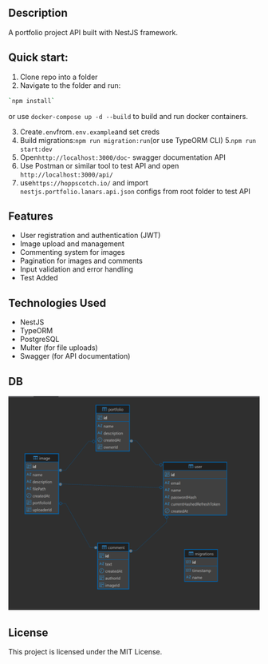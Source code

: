 ## Description

A portfolio project API built with NestJS framework.

## Quick start:

1. Clone repo into a folder
2. Navigate to the folder and run:

```bash
`npm install`
```

or use `docker-compose up -d --build` to build and run docker containers.

3. Create`.env`from`.env.example`and set creds
4. Build migrations:`npm run migration:run`(or use TypeORM CLI) 5.`npm run start:dev`
5. Open`http://localhost:3000/doc`- swagger documentation API
6. Use Postman or similar tool to test API and open `http://localhost:3000/api/`
7. use`https://hoppscotch.io/` and import `nestjs.portfolio.lanars.api.json` configs from root folder to test API

## Features

- User registration and authentication (JWT)
- Image upload and management
- Commenting system for images
- Pagination for images and comments
- Input validation and error handling
- Test Added

## Technologies Used

- NestJS
- TypeORM
- PostgreSQL
- Multer (for file uploads)
- Swagger (for API documentation)

## DB

![alt text](image.png)

## License

This project is licensed under the MIT License.

